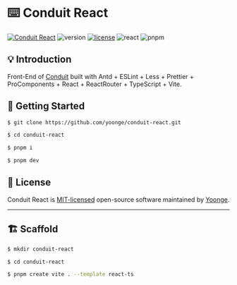 # ⌨️  Conduit React

[![Conduit React](https://img.shields.io/badge/React-Conduit-orange)](https://github.com/yoonge/conduit-react) ![version](https://img.shields.io/badge/version-0.1.0-yellow) [![license](https://img.shields.io/badge/license-MIT-blue)](./LICENSE) ![react](https://img.shields.io/badge/react-%3E%3D18.2.0-green.svg) ![pnpm](https://img.shields.io/badge/pnpm-8.6.5-purple)


## 💡 Introduction

Front-End of [Conduit](https://github.com/yoonge/conduit-react.git) built with Antd + ESLint + Less + Prettier + ProComponents + React + ReactRouter + TypeScript + Vite.


## 🔰 Getting Started

```sh
$ git clone https://github.com/yoonge/conduit-react.git

$ cd conduit-react

$ pnpm i

$ pnpm dev
```


<!-- ## 📁 Index -->


<!-- ## ⚡ Features -->


<!-- ## 📌 TODO -->


## 📄 License

Conduit React is [MIT-licensed](./LICENSE) open-source software maintained by [Yoonge](https://github.com/yoonge).


<!-- ## 🔗 Links -->


----


## 🏗️ Scaffold

```sh
$ mkdir conduit-react

$ cd conduit-react

$ pnpm create vite . --template react-ts
```

